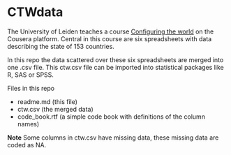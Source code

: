 CTWdata
=======

The University of Leiden teaches a course [Configuring the world](https://www.coursera.org/course/configuringworld "link to configuringworld") on the Cousera platform.
Central in this course are six spreadsheets with data describing the state of 153 countries.

In this repo the data scattered over these six spreadsheets are merged into one .csv file.
This ctw.csv file can be imported into statistical packages like R, SAS or SPSS.

Files in this repo
* readme.md      (this file)
* ctw.csv        (the merged data)
* code_book.rtf  (a simple code book with definitions of the column names)

**Note** Some columns in ctw.csv have missing data, these missing data are coded as NA.   

